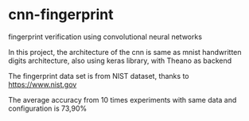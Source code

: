 # cnn-fingerprint
fingerprint verification using convolutional neural networks

In this project, the architecture of the cnn is same as mnist handwritten digits architecture, also using keras library, with Theano as backend

The fingerprint data set is from NIST dataset, thanks to https://www.nist.gov

The average accuracy from 10 times experiments with same data and configuration is 73,90%
